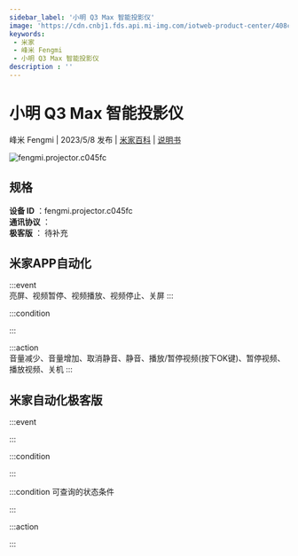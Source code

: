 ```yaml
---
sidebar_label: '小明 Q3 Max 智能投影仪'
image: 'https://cdn.cnbj1.fds.api.mi-img.com/iotweb-product-center/408ccf4822cbed6674f828b53bd7a7ea_1676341585062.png?GalaxyAccessKeyId=AKVGLQWBOVIRQ3XLEW&Expires=9223372036854775807&Signature=elWKOqeOeXzs3pWL4WpncIt6giY='
keywords: 
 - 米家
 - 峰米 Fengmi
 - 小明 Q3 Max 智能投影仪
description : ''
---
```

# 小明 Q3 Max 智能投影仪

峰米 Fengmi | 2023/5/8 发布 | [米家百科](https://home.mi.com/webapp/content/baike/product/index.html?model=fengmi.projector.c045fc) | [说明书](https://home.mi.com/views/introduction.html?model=fengmi.projector.c045fc&region=cn)

![fengmi.projector.c045fc](https://cdn.cnbj1.fds.api.mi-img.com/iotweb-product-center/408ccf4822cbed6674f828b53bd7a7ea_1676341585062.png?GalaxyAccessKeyId=AKVGLQWBOVIRQ3XLEW&Expires=9223372036854775807&Signature=elWKOqeOeXzs3pWL4WpncIt6giY=)

## 规格  
> 
**设备 ID** ：fengmi.projector.c045fc  
**通讯协议** ：  
**极客版**  ： 待补充 


## 米家APP自动化  

:::event  
亮屏、视频暂停、视频播放、视频停止、关屏
:::

:::condition  

:::

:::action   
音量减少、音量增加、取消静音、静音、播放/暂停视频(按下OK键)、暂停视频、播放视频、关机
:::

## 米家自动化极客版  

:::event  

:::

:::condition  

:::

:::condition 可查询的状态条件  

:::

:::action  

:::

        
